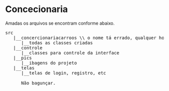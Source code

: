 # Concecionaria

Amadas os arquivos se encontram conforme abaixo.
<pre>
src
   |__concercionariacarroos \\ o nome tá errado, qualquer hora nóis arruma
      |__todas as classes criadas
   |__controle 
      |__classes para controle da interface
   |__pics 
      |__ibagens do projeto
   |__telas
      |__telas de login, registro, etc
      
      Não bagunçar.
</pre>
